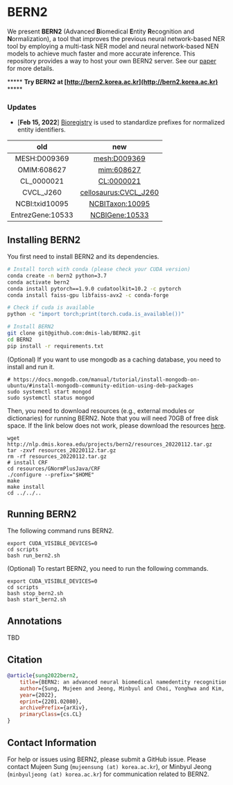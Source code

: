 # BERN2

We present **BERN2** (Advanced **B**iomedical **E**ntity **R**ecognition and **N**ormalization), a tool that improves the previous neural network-based NER tool by employing a multi-task NER model and neural network-based NEN models to achieve much faster and more accurate inference. This repository provides a way to host your own BERN2 server. See our [paper](https://arxiv.org/abs/2201.02080) for more details.

***** **Try BERN2 at [http://bern2.korea.ac.kr](http://bern2.korea.ac.kr)** ***** 

### Updates
* \[**Feb 15, 2022**\] [Bioregistry](https://bioregistry.io/) is used to standardize prefixes for normalized entity identifiers.

| old | new |
| :---:   | :-: |
| MESH:D009369  | [mesh:D009369](https://bioregistry.io/mesh:D009369)  |
| OMIM:608627 | [mim:608627](https://bioregistry.io/mim:608627) |
| CL_0000021 | [CL:0000021](https://bioregistry.io/CL:0000021) |
| CVCL_J260 | [cellosaurus:CVCL_J260](https://bioregistry.io/cellosaurus:CVCL_J260) |
| NCBI:txid10095 | [NCBITaxon:10095](https://bioregistry.io/NCBITaxon:10095) |
| EntrezGene:10533 |[NCBIGene:10533](https://bioregistry.io/NCBIGene:10533) |

## Installing BERN2

You first need to install BERN2 and its dependencies.

```bash
# Install torch with conda (please check your CUDA version)
conda create -n bern2 python=3.7
conda activate bern2
conda install pytorch==1.9.0 cudatoolkit=10.2 -c pytorch
conda install faiss-gpu libfaiss-avx2 -c conda-forge

# Check if cuda is available
python -c "import torch;print(torch.cuda.is_available())"

# Install BERN2
git clone git@github.com:dmis-lab/BERN2.git
cd BERN2
pip install -r requirements.txt

```

(Optional) If you want to use mongodb as a caching database, you need to install and run it.
```
# https://docs.mongodb.com/manual/tutorial/install-mongodb-on-ubuntu/#install-mongodb-community-edition-using-deb-packages
sudo systemctl start mongod
sudo systemctl status mongod
```

Then, you need to download resources (e.g., external modules or dictionaries) for running BERN2. Note that you will need 70GB of free disk space. If the link below does not work, please download the resources [here](https://drive.google.com/file/d/19ii7rFb3j8avUVGVcvcHHUT_p4Vbz5_4/view?usp=sharing).

```
wget http://nlp.dmis.korea.edu/projects/bern2/resources_20220112.tar.gz
tar -zxvf resources_20220112.tar.gz
rm -rf resources_20220112.tar.gz
# install CRF
cd resources/GNormPlusJava/CRF
./configure --prefix="$HOME"
make
make install
cd ../../..
```

## Running BERN2

The following command runs BERN2.
```
export CUDA_VISIBLE_DEVICES=0
cd scripts
bash run_bern2.sh
```

(Optional) To restart BERN2, you need to run the following commands.
```
export CUDA_VISIBLE_DEVICES=0
cd scripts
bash stop_bern2.sh
bash start_bern2.sh
```

## Annotations

TBD

## Citation
```bibtex
@article{sung2022bern2,
    title={BERN2: an advanced neural biomedical namedentity recognition and normalization tool}, 
    author={Sung, Mujeen and Jeong, Minbyul and Choi, Yonghwa and Kim, Donghyeon and Lee, Jinhyuk and Kang, Jaewoo},
    year={2022},
    eprint={2201.02080},
    archivePrefix={arXiv},
    primaryClass={cs.CL}
}
```

## Contact Information
For help or issues using BERN2, please submit a GitHub issue. Please contact Mujeen Sung (`mujeensung (at) korea.ac.kr`), or Minbyul Jeong (`minbyuljeong (at) korea.ac.kr`) for communication related to BERN2.
